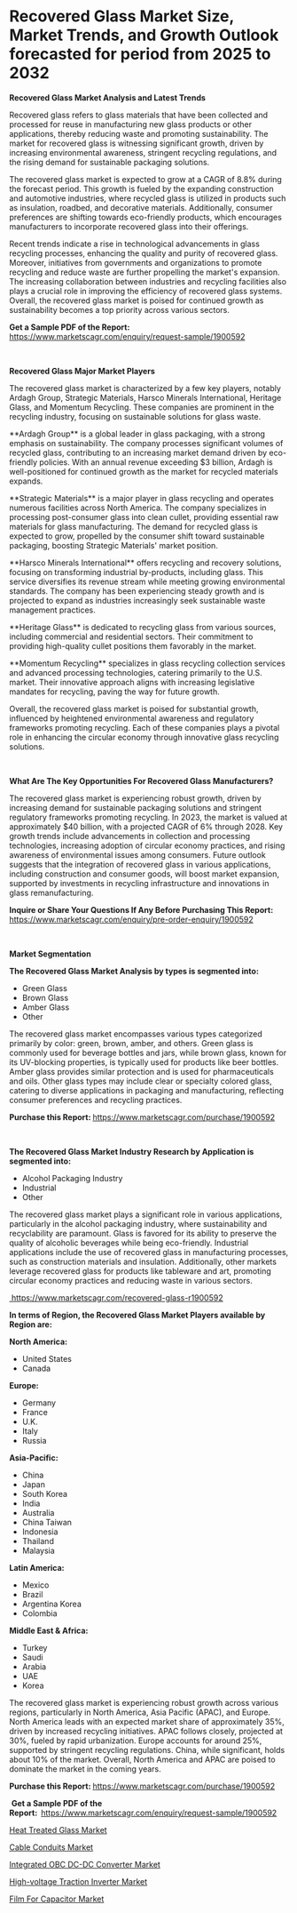 <p><h1>Recovered Glass Market Size, Market Trends, and Growth Outlook forecasted for period from 2025 to 2032</h1></p><p><strong>Recovered Glass Market Analysis and Latest Trends</strong></p>
<p><p>Recovered glass refers to glass materials that have been collected and processed for reuse in manufacturing new glass products or other applications, thereby reducing waste and promoting sustainability. The market for recovered glass is witnessing significant growth, driven by increasing environmental awareness, stringent recycling regulations, and the rising demand for sustainable packaging solutions.</p><p>The recovered glass market is expected to grow at a CAGR of 8.8% during the forecast period. This growth is fueled by the expanding construction and automotive industries, where recycled glass is utilized in products such as insulation, roadbed, and decorative materials. Additionally, consumer preferences are shifting towards eco-friendly products, which encourages manufacturers to incorporate recovered glass into their offerings. </p><p>Recent trends indicate a rise in technological advancements in glass recycling processes, enhancing the quality and purity of recovered glass. Moreover, initiatives from governments and organizations to promote recycling and reduce waste are further propelling the market's expansion. The increasing collaboration between industries and recycling facilities also plays a crucial role in improving the efficiency of recovered glass systems. Overall, the recovered glass market is poised for continued growth as sustainability becomes a top priority across various sectors.</p></p>
<p><strong>Get a Sample PDF of the Report:&nbsp;</strong> <a href="https://www.marketscagr.com/enquiry/request-sample/1900592?utm_campaign=1789&utm_medium=2&utm_source=Github&utm_content=ia&utm_term=30012025&utm_id=recovered-glass">https://www.marketscagr.com/enquiry/request-sample/1900592</a></p>
<p>&nbsp;</p>
<p><strong>Recovered Glass Major Market Players</strong></p>
<p><p>The recovered glass market is characterized by a few key players, notably Ardagh Group, Strategic Materials, Harsco Minerals International, Heritage Glass, and Momentum Recycling. These companies are prominent in the recycling industry, focusing on sustainable solutions for glass waste.</p><p>**Ardagh Group** is a global leader in glass packaging, with a strong emphasis on sustainability. The company processes significant volumes of recycled glass, contributing to an increasing market demand driven by eco-friendly policies. With an annual revenue exceeding $3 billion, Ardagh is well-positioned for continued growth as the market for recycled materials expands.</p><p>**Strategic Materials** is a major player in glass recycling and operates numerous facilities across North America. The company specializes in processing post-consumer glass into clean cullet, providing essential raw materials for glass manufacturing. The demand for recycled glass is expected to grow, propelled by the consumer shift toward sustainable packaging, boosting Strategic Materials' market position.</p><p>**Harsco Minerals International** offers recycling and recovery solutions, focusing on transforming industrial by-products, including glass. This service diversifies its revenue stream while meeting growing environmental standards. The company has been experiencing steady growth and is projected to expand as industries increasingly seek sustainable waste management practices.</p><p>**Heritage Glass** is dedicated to recycling glass from various sources, including commercial and residential sectors. Their commitment to providing high-quality cullet positions them favorably in the market.</p><p>**Momentum Recycling** specializes in glass recycling collection services and advanced processing technologies, catering primarily to the U.S. market. Their innovative approach aligns with increasing legislative mandates for recycling, paving the way for future growth.</p><p>Overall, the recovered glass market is poised for substantial growth, influenced by heightened environmental awareness and regulatory frameworks promoting recycling. Each of these companies plays a pivotal role in enhancing the circular economy through innovative glass recycling solutions.</p></p>
<p>&nbsp;</p>
<p><strong>What Are The Key Opportunities For Recovered Glass Manufacturers?</strong></p>
<p><p>The recovered glass market is experiencing robust growth, driven by increasing demand for sustainable packaging solutions and stringent regulatory frameworks promoting recycling. In 2023, the market is valued at approximately $40 billion, with a projected CAGR of 6% through 2028. Key growth trends include advancements in collection and processing technologies, increasing adoption of circular economy practices, and rising awareness of environmental issues among consumers. Future outlook suggests that the integration of recovered glass in various applications, including construction and consumer goods, will boost market expansion, supported by investments in recycling infrastructure and innovations in glass remanufacturing.</p></p>
<p><strong>Inquire or Share Your Questions If Any Before Purchasing This Report:</strong> <a href="https://www.marketscagr.com/enquiry/pre-order-enquiry/1900592?utm_campaign=1789&utm_medium=2&utm_source=Github&utm_content=ia&utm_term=30012025&utm_id=recovered-glass">https://www.marketscagr.com/enquiry/pre-order-enquiry/1900592</a></p>
<p>&nbsp;</p>
<p><strong>Market Segmentation</strong></p>
<p><strong>The Recovered Glass Market Analysis by types is segmented into:</strong></p>
<p><ul><li>Green Glass</li><li>Brown Glass</li><li>Amber Glass</li><li>Other</li></ul></p>
<p><p>The recovered glass market encompasses various types categorized primarily by color: green, brown, amber, and others. Green glass is commonly used for beverage bottles and jars, while brown glass, known for its UV-blocking properties, is typically used for products like beer bottles. Amber glass provides similar protection and is used for pharmaceuticals and oils. Other glass types may include clear or specialty colored glass, catering to diverse applications in packaging and manufacturing, reflecting consumer preferences and recycling practices.</p></p>
<p><strong>Purchase this Report:&nbsp;</strong><a href="https://www.marketscagr.com/purchase/1900592?utm_campaign=1789&utm_medium=2&utm_source=Github&utm_content=ia&utm_term=30012025&utm_id=recovered-glass">https://www.marketscagr.com/purchase/1900592</a></p>
<p>&nbsp;</p>
<p><strong>The Recovered Glass Market Industry Research by Application is segmented into:</strong></p>
<p><ul><li>Alcohol Packaging Industry</li><li>Industrial</li><li>Other</li></ul></p>
<p><p>The recovered glass market plays a significant role in various applications, particularly in the alcohol packaging industry, where sustainability and recyclability are paramount. Glass is favored for its ability to preserve the quality of alcoholic beverages while being eco-friendly. Industrial applications include the use of recovered glass in manufacturing processes, such as construction materials and insulation. Additionally, other markets leverage recovered glass for products like tableware and art, promoting circular economy practices and reducing waste in various sectors.</p></p>
<p><a href="https://www.marketscagr.com/recovered-glass-r1900592?utm_campaign=1789&utm_medium=2&utm_source=Github&utm_content=ia&utm_term=30012025&utm_id=recovered-glass">&nbsp;https://www.marketscagr.com/recovered-glass-r1900592</a></p>
<p><strong>In terms of Region, the Recovered Glass Market Players available by Region are:</strong></p>
<p>
    <p> <strong> North America: </strong>
        <ul>
            <li>United States</li>
            <li>Canada</li>
        </ul>
        </p> 
    <p> <strong> Europe: </strong>
        <ul>
            <li>Germany</li>
            <li>France</li>
            <li>U.K.</li>
            <li>Italy</li>
            <li>Russia</li>
        </ul>
        </p> 
    <p> <strong> Asia-Pacific: </strong>
        <ul>
            <li>China</li>
            <li>Japan</li>
            <li>South Korea</li>
            <li>India</li>
            <li>Australia</li>
            <li>China Taiwan</li>
            <li>Indonesia</li>
            <li>Thailand</li>
            <li>Malaysia</li>
        </ul>
        </p> 
    <p> <strong> Latin America: </strong>
        <ul>
            <li>Mexico</li>
            <li>Brazil</li>
            <li>Argentina Korea</li>
            <li>Colombia</li>
        </ul>
        </p> 
    <p> <strong> Middle East & Africa: </strong>
        <ul>
            <li>Turkey</li>
            <li>Saudi</li>
            <li>Arabia</li>
            <li>UAE</li>
            <li>Korea</li>
        </ul>
    </p>
    </p>
<p><p>The recovered glass market is experiencing robust growth across various regions, particularly in North America, Asia Pacific (APAC), and Europe. North America leads with an expected market share of approximately 35%, driven by increased recycling initiatives. APAC follows closely, projected at 30%, fueled by rapid urbanization. Europe accounts for around 25%, supported by stringent recycling regulations. China, while significant, holds about 10% of the market. Overall, North America and APAC are poised to dominate the market in the coming years.</p></p>
<p><strong>Purchase this Report: </strong><a href="https://www.marketscagr.com/purchase/1900592?utm_campaign=1789&utm_medium=2&utm_source=Github&utm_content=ia&utm_term=30012025&utm_id=recovered-glass">https://www.marketscagr.com/purchase/1900592</a></p>
<p>&nbsp;<strong>Get a Sample PDF of the Report:&nbsp;&nbsp;</strong><a href="https://www.marketscagr.com/enquiry/request-sample/1900592?utm_campaign=1789&utm_medium=2&utm_source=Github&utm_content=ia&utm_term=30012025&utm_id=recovered-glass">https://www.marketscagr.com/enquiry/request-sample/1900592</a></p>
<p><strong></strong></p>
<p><p><a href="https://github.com/deyniphytic/Market-Research-Report-List-1/blob/main/heat-treated-glass-market.md?utm_campaign=1789&utm_medium=2&utm_source=Github&utm_content=ia&utm_term=30012025&utm_id=recovered-glass">Heat Treated Glass Market</a></p><p><a href="https://github.com/haaszgettre6/Market-Research-Report-List-1/blob/main/cable-conduits-market.md?utm_campaign=1789&utm_medium=2&utm_source=Github&utm_content=ia&utm_term=30012025&utm_id=recovered-glass">Cable Conduits Market</a></p><p><a href="https://www.linkedin.com/pulse/insightful-highlights-integrated-obc-dc-dc-converter-market-fqioe?utm_campaign=1789&utm_medium=2&utm_source=Github&utm_content=ia&utm_term=30012025&utm_id=recovered-glass">Integrated OBC DC-DC Converter Market</a></p><p><a href="https://www.linkedin.com/pulse/emerging-trends-high-voltage-traction-inverter-market-global-j813e?utm_campaign=1789&utm_medium=2&utm_source=Github&utm_content=ia&utm_term=30012025&utm_id=recovered-glass">High-voltage Traction Inverter Market</a></p><p><a href="https://www.linkedin.com/pulse/detailed-market-size-growth-film-capacitor-sector-u9suc?utm_campaign=1789&utm_medium=2&utm_source=Github&utm_content=ia&utm_term=30012025&utm_id=recovered-glass">Film For Capacitor Market</a></p></p>